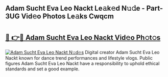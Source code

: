 ## Adam Sucht Eva Leo Nackt Le𝚊k𝚎d N𝚞𝚍e - Part-3UG Vid𝚎o Photos Le𝚊ks Cwqcm

# <h2><a href="http://fb37de.evod.top/?m=Adam+Sucht+Eva+Leo+Nackt">🔗 👉🔴 Adam Sucht Eva Leo Nackt Vid𝚎o Ph𝚘t𝚘s</a></h2>

[![Adam Sucht Eva Leo Nackt N𝚞d𝚎s](https://i.imgur.com/8V9OHl7.gif)](http://fb37de.evod.top/?m=Adam+Sucht+Eva+Leo+Nackt)
Digital creator Adam Sucht Eva Leo Nackt known for dance trend performances and lifestyle vlogs. Public figures Adam Sucht Eva Leo Nackt have a responsibility to uphold ethical standards and set a good example. 
